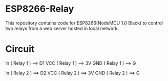 # ESP8266-Relay
This repository contains code for ESP8266(NodeMCU 1.0 Black) to control two relays from a web server hosted in local network.

# Circuit
In  ( Relay 1 ) ==> D1
VCC ( Relay 1 ) ==> 3V
GND ( Relay 1 ) ==> G

In  ( Relay 2 ) ==> D2
VCC ( Relay 2 ) ==> 3V
GND ( Relay 2 ) ==> G
